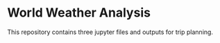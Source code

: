 # World Weather Analysis

This repository contains three jupyter files and outputs for trip planning.

